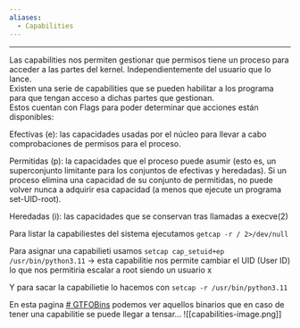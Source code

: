 ```yaml
---
aliases:
  - Capabilities
---
```

---
Las capabilities nos permiten gestionar que permisos tiene un proceso para acceder a las partes del kernel. Independientemente del usuario que lo lance.  
Existen una serie de capabilities que se pueden habilitar a los programa para que tengan acceso a dichas partes que gestionan.  
Estos cuentan con Flags para poder determinar que acciones están disponibles:  

Efectivas (e): las capacidades usadas por el núcleo para llevar a cabo comprobaciones de permisos para el proceso.

Permitidas (p): la capacidades que el proceso puede asumir (esto es, un superconjunto limitante para los conjuntos de efectivas y heredadas). Si un proceso elimina una capacidad de su conjunto de permitidas, no puede volver nunca a adquirir esa capacidad (a menos que ejecute un programa set-UID-root).

Heredadas (i): las capacidades que se conservan tras llamadas a execve(2)

Para listar la capabiliestes del sistema ejecutamos `getcap -r / 2>/dev/null`

Para asignar una capabilieti usamos `setcap cap_setuid+ep /usr/bin/python3.11` -> esta capabilitie nos permite cambiar el UID (User ID) lo que nos permitiria escalar a root siendo un usuario x

Y para sacar la capabilietie lo hacemos con `setcap -r /usr/bin/python3.11`

En esta pagina [# GTFOBins](https://gtfobins.github.io/#+capabilities) podemos ver aquellos binarios que en caso de tener una capabilitie se puede llegar a tensar...
![[capabilities-image.png]]